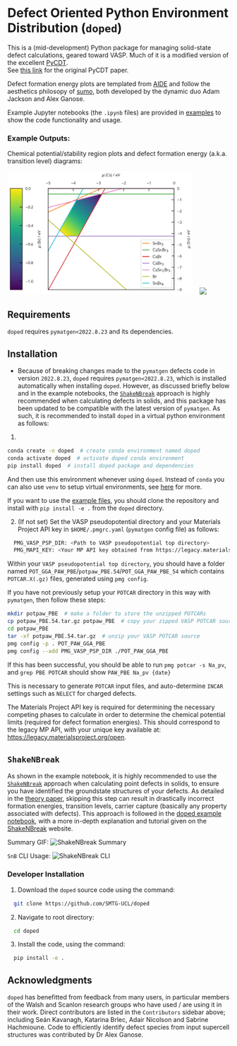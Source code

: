 # **D**efect **O**riented **P**ython **E**nvironment **D**istribution (`doped`)
This is a (mid-development) Python package for managing solid-state defect calculations,
geared toward VASP. Much of it is a modified version of the excellent [PyCDT](https://bitbucket.org/mbkumar/pycdt).  
See [this link](https://www.sciencedirect.com/science/article/pii/S0010465518300079) for the original PyCDT paper.

Defect formation energy plots are templated from [AIDE](https://github.com/SMTG-UCL/aide) and follow the aesthetics
philosopy of [sumo](https://smtg-ucl.github.io/sumo/), both developed by the dynamic duo Adam Jackson and Alex Ganose.

Example Jupyter notebooks (the `.ipynb` files) are provided in [examples](examples) to show the code functionality and usage.

### Example Outputs:
Chemical potential/stability region plots and defect formation energy (a.k.a. transition level) diagrams:

<img src="https://raw.githubusercontent.com/SMTG-UCL/doped/master/files/doped_chempot_plotting.png" width="420">   &nbsp;&nbsp;  <img src="https://raw.githubusercontent.com/SMTG-UCL/doped/master/files/doped_TLD_plot.png" width="390">

## Requirements
`doped` requires `pymatgen<2022.8.23` and its dependencies.

## Installation
- Because of breaking changes made to the `pymatgen` defects code in version `2022.8.23`, `doped` requires 
`pymatgen<2022.8.23`, which is installed automatically when installing `doped`. 
However, as discussed briefly below and in the example notebooks, the 
[`ShakeNBreak`](https://shakenbreak.readthedocs.io/en/latest/) approach is highly recommended when calculating 
defects in solids, and this package has been updated to be compatible with the latest version of `pymatgen`.
As such, it is recommended to install `doped` in a virtual python environment as follows:

1. 
```bash
conda create -n doped  # create conda environment named doped
conda activate doped  # activate doped conda environment
pip install doped  # install doped package and dependencies
```
And then use this environment whenever using `doped`.
Instead of `conda` you can also use `venv` to setup virtual environments, 
see [here](https://www.freecodecamp.org/news/how-to-setup-virtual-environments-in-python/) for more.

If you want to use the [example files](examples), 
you should clone the repository and install with `pip install -e .` from the `doped` directory.

2. (If not set) Set the VASP pseudopotential directory and your Materials Project API key in `$HOME/.pmgrc.yaml` 
(`pymatgen` config file) as follows:
```bash
  PMG_VASP_PSP_DIR: <Path to VASP pseudopotential top directory>
  PMG_MAPI_KEY: <Your MP API key obtained from https://legacy.materialsproject.org/open>
```
Within your `VASP pseudopotential top directory`, you should have a folder named 
`POT_GGA_PAW_PBE`/`potpaw_PBE.54`/`POT_GGA_PAW_PBE_54` which contains `POTCAR.X(.gz)` files, generated using `pmg config`.

If you have not previously setup your `POTCAR` directory in this way with `pymatgen`, then follow these steps:
```bash
mkdir potpaw_PBE  # make a folder to store the unzipped POTCARs
cp potpaw_PBE.54.tar.gz potpaw_PBE  # copy your zipped VASP POTCAR source to this folder
cd potpaw_PBE
tar -xf potpaw_PBE.54.tar.gz  # unzip your VASP POTCAR source
pmg config -p . POT_PAW_GGA_PBE
pmg config --add PMG_VASP_PSP_DIR ./POT_PAW_GGA_PBE
```
If this has been successful, you should be able to run `pmg potcar -s Na_pv`, and `grep PBE POTCAR` should show 
`PAW_PBE Na_pv {date}` 

This is necessary to generate `POTCAR` input files, and auto-determine `INCAR` settings such as `NELECT` for charged 
defects.

The Materials Project API key is required for determining the necessary competing phases to calculate in order to 
determine the chemical potential limits (required for defect formation energies). This should correspond to the legacy 
MP API, with your unique key available at: https://legacy.materialsproject.org/open.


## `ShakeNBreak`
As shown in the example notebook, it is highly recommended to use the [`ShakeNBreak`](https://shakenbreak.readthedocs.io/en/latest/) approach when calculating point defects in solids, to ensure you have identified the groundstate structures of your defects. As detailed in the [theory paper](https://arxiv.org/abs/2207.09862), skipping this step can result in drastically incorrect formation energies, transition levels, carrier capture (basically any property associated with defects). This approach is followed in the [doped example notebook](https://github.com/SMTG-UCL/doped/blob/master/dope_Example_Notebook.ipynb), with a more in-depth explanation and tutorial given on the [ShakeNBreak](https://shakenbreak.readthedocs.io/en/latest/) website.

Summary GIF:
![ShakeNBreak Summary](files/SnB_Supercell_Schematic_PES_2sec_Compressed.gif)

`SnB` CLI Usage:
![ShakeNBreak CLI](files/SnB_CLI.gif)


### Developer Installation

1. Download the `doped` source code using the command:
```bash
  git clone https://github.com/SMTG-UCL/doped
```
2.  Navigate to root directory:
```bash
  cd doped
```
3.  Install the code, using the command:
```bash
  pip install -e .
```

## Acknowledgments
`doped` has benefitted from feedback from many users, in particular members of the Walsh and Scanlon research groups who have used / are using it in their work. Direct contributors are listed in the `Contributors` sidebar above; including Seán Kavanagh, Katarina Brlec, Adair Nicolson and Sabrine Hachmioune. Code to efficiently identify defect species from input supercell structures was contributed by Dr Alex Ganose.

